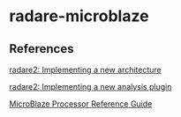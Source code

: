 radare-microblaze
=================

## References
[radare2: Implementing a new architecture](https://github.com/radare/radare2/wiki/Implementing-a-new-architecture)

[radare2: Implementing a new analysis plugin](https://github.com/radare/radare2/wiki/Implementing-a-new-analysis-plugin)

[MicroBlaze Processor Reference Guide](http://www.xilinx.com/support/documentation/sw_manuals/mb_ref_guide.pdf)
